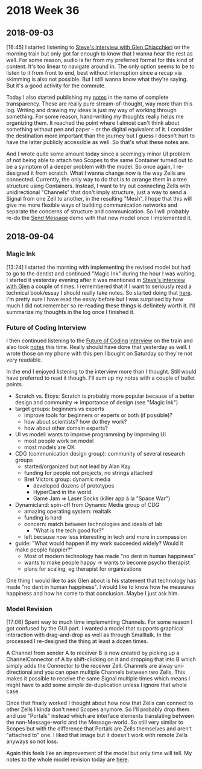 # 2018 Week 36

## 2018-09-03

[16:45] I started listening to [Steve's interview with Glen Chiacchieri][foc-26] on the morning train but only got far enough to know that I wanna hear the rest as well. For some reason, audio is far from my preferred format for this kind of content. It's too linear to navigate around in. The only option seems to be to listen to it from front to end, best without interruption since a recap via skimming is also not possible. But I still wanna know what they're saying. But it's a good activity for the commute.

Today I also started publishing my [notes] in the name of complete transparency. These are really pure stream-of-thought, way more than this log. Writing and drawing my ideas is just my way of working through something. For some reason, hand-writing my thoughts really helps me organizing them. It reached the point where I almost can't think about something without pen and paper - or the digital equivalent of it. I consider the destination more important than the journey but I guess I doesn't hurt to have the latter publicly accessible as well. So that's what these notes are.

And I wrote quite some amount today since a seemingly minor UI problem of not being able to attach two Scopes to the same Container turned out to be a symptom of a deeper problem with the model. So once again, I re-designed it from scratch. What I wanna change now is the way Zells are connected. Currently, the only way to do that is to arrange them in a tree structure using Containers. Instead, I want to try out connecting Zells with unidirectional "Channels" that don't imply structure, just a way to send a Signal from one Zell to another, in the resulting "Mesh". I hope that this will give me more flexible ways of building communication networks and separate the concerns of structure and communication. So I will probably re-do the [Send Message] demo with that new model once I implemented it.

[foc-26]: https://futureofcoding.org/episodes/26
[notes]: https://github.com/zells/project/tree/master/notes
[Send Message]: https://github.com/zells/eight/tree/master/use_cases/send_message


## 2018-09-04

### Magic Ink

[13:24] I started the morning with implementing the revised model but had to go to the dentist and continued "Magic Ink" during the hour I was waiting. I started it yesterday evening after it was mentioned in [Steve's interview with Glen][foc-26] a couple of times. I remembered that if I want to seriously read a technical book/essay I should really take notes. So started doing that [here][magicink-notes]. I'm pretty sure I have read the essay before but I was surprised by how much I did not remember so re-reading these things is definitely worth it. I'll summarize my thoughts in the log once I finished it.

### Future of Coding Interview

I then continued listening to the [Future of Coding] [interview][foc-26] on the train and also took [notes][foc-26 notes] this time. Really should have done that yesterday as well. I wrote those on my phone with this pen I bought on Saturday so they're not very readable. 

In the end I enjoyed listening to the interview more than I thought. Still would have preferred to read it though. I'll sum up my notes with a couple of bullet points.

- Scratch vs. Etoys: Scratch is probably more popular because of a better design and community => importance of design (see "Magic Ink")
- target groups: beginners vs experts
	- improve tools for beginners or experts or both (if possible)?
	- how about scientists? how do they work?
	- how about other domain experts?
- UI vs model: wants to improve programming by improving UI
	- most people work on model
	- most models are OK
- CDG (communication design group): community of several research groups
	- started/organized but not lead by Alan Kay
	- funding for people not projects, no strings attached
	- Bret Victors group: dynamic media
		- developed dozens of prototypes
		- HyperCard in the world
		- Game Jam => Laser Socks (killer app à la "Space War")
- Dynamicland: spin-off from Dynamic Media group of CDG
	- amazing operating system: realtalk
	- funding is hard
	- concern: match between technologies and ideals of lab
		- "What is the tech good for?"
	- left because now less interesting in tech and more in compassion
- guide: "What would happen if my work succeeded widely? Would it make people happier?"
	- Most of modern technology has made "no dent in human happiness"
	- wants to make people happy -> wants to become psycho therapist
	- plans for scaling, eg therapist for organizations

One thing I would like to ask Glen about is his statement that technology has made "no dent in human happiness". I would like to know how he measures happiness and how he came to that conclusion. Maybe I just ask him.

[magicink-notes]: https://github.com/zells/project/blob/master/notes/20180904%20Magic%20Ink.html
[Future of Coding]: https://futureofcoding.org/
[foc-26 notes]: https://github.com/zells/project/blob/master/notes/20180904%20FoC%2026.html

### Model Revision

[17:06] Spent way to much time implementing Channels. For some reason I got confused by the GUI part. I wanted a model that supports graphical interaction with drag-and-drop as well as through Smalltalk. In the processed I re-designed the thing at least a dozen times.

A Channel from sender A to receiver B is now created by picking up a ChannelConnector of A by shift-clicking on it and dropping that into B which simply adds the Connector to the receiver Zell. Channels are alway uni-directional and you can open multiple Channels between two Zells.
This makes it possible to receive the same Signal multiple times which means I might have to add some simple de-duplication unless I ignore that whole case.

Once that finally worked I thought about how now that Zells can connect to other Zells I kinda don't need Scopes anymore. So I'll probably drop them and use "Portals" instead which are interface elements translating between the non-Message-world and the Message-world. So still very similar to Scopes but with the difference that Portals are Zells themselves and aren't "attached to" one. I liked that image but it doesn't work with remote Zells anyways so not loss.

Again this feels like an improvement of the model but only time will tell. My notes to the whole model revision today are [here][model revision notes].

[model revision notes]: https://github.com/zells/project/blob/master/notes/20180904%20model%20revision.html